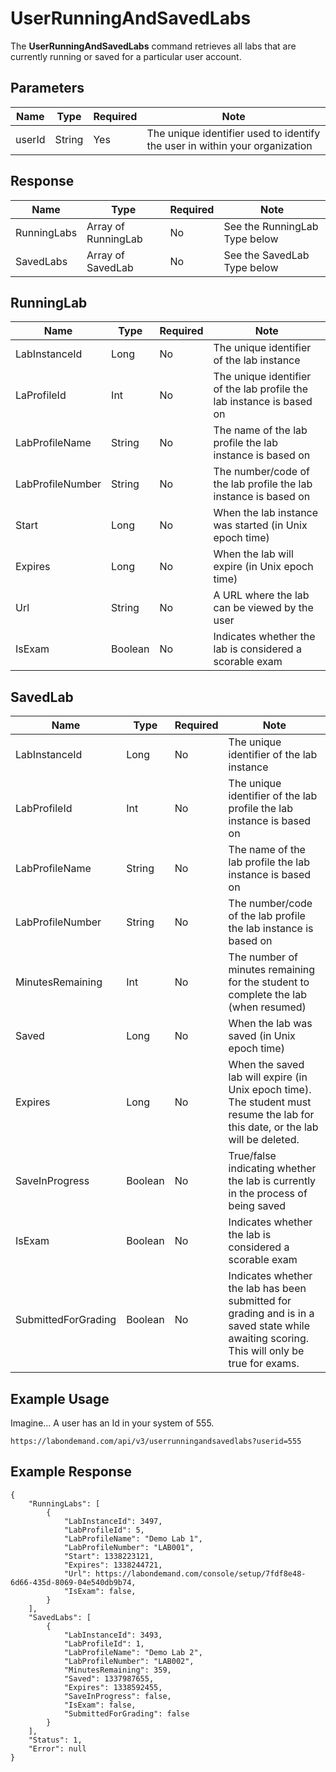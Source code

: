 # UserRunningAndSavedLabs

The **UserRunningAndSavedLabs** command retrieves all labs that are currently running or saved for a particular user account.

## Parameters

|Name|Type|Required|Note|
|--- |--- |--- |--- |
|userId|String|Yes|The unique identifier used to identify the user in within your organization|

## Response
|Name|Type|Required|Note|
|--- |--- |--- |--- |
|RunningLabs|Array of RunningLab|No|See the RunningLab Type below|
|SavedLabs|Array of SavedLab|No|See the SavedLab Type below|

## RunningLab
|Name|Type|Required|Note|
|--- |--- |--- |--- |
|LabInstanceId|Long|No|The unique identifier of the lab instance|
|LaProfileId|Int|No|The unique identifier of the lab profile the lab instance is based on|
|LabProfileName|String|No|The name of the lab profile the lab instance is based on|
|LabProfileNumber|String|No|The number/code of the lab profile the lab instance is based on|
|Start|Long|No|When the lab instance was started (in Unix epoch time)|
|Expires|Long|No|When the lab will expire (in Unix epoch time)|
|Url|String|No|A URL where the lab can be viewed by the user|
|IsExam|Boolean|No|Indicates whether the lab is considered a scorable exam|

## SavedLab

|Name|Type|Required|Note|
|--- |--- |--- |--- |
|LabInstanceId|Long|No|The unique identifier of the lab instance|
|LabProfileId|Int|No|The unique identifier of the lab profile the lab instance is based on|
|LabProfileName|String|No|The name of the lab profile the lab instance is based on|
|LabProfileNumber|String|No|The number/code of the lab profile the lab instance is based on|
|MinutesRemaining|Int|No|The number of minutes remaining for the student to complete the lab (when resumed)|
|Saved|Long|No|When the lab was saved (in Unix epoch time)|
|Expires|Long|No|When the saved lab will expire (in Unix epoch time). The student must resume the lab for this date, or the lab will be deleted.|
|SaveInProgress|Boolean|No|True/false indicating whether the lab is currently in the process of being saved|
|IsExam|Boolean|No|Indicates whether the lab is considered a scorable exam|
|SubmittedForGrading|Boolean|No|Indicates whether the lab has been submitted for grading and is in a saved state while awaiting scoring. This will only be true for exams.|

## Example Usage

Imagine… A user has an Id in your system of 555.

```
https://labondemand.com/api/v3/userrunningandsavedlabs?userid=555
```

## Example Response

```
{
    "RunningLabs": [
        {
            "LabInstanceId": 3497,
            "LabProfileId": 5,
            "LabProfileName": "Demo Lab 1",
            "LabProfileNumber": "LAB001",
            "Start": 1338223121,
            "Expires": 1338244721,
            "Url": https://labondemand.com/console/setup/7fdf8e48-6d66-435d-8069-04e540db9b74,
            "IsExam": false,
        }
    ],
    "SavedLabs": [
        {
            "LabInstanceId": 3493,
            "LabProfileId": 1,
            "LabProfileName": "Demo Lab 2",
            "LabProfileNumber": "LAB002",
            "MinutesRemaining": 359,
            "Saved": 1337987655,
            "Expires": 1338592455,
            "SaveInProgress": false,
            "IsExam": false,
            "SubmittedForGrading": false
        }
    ],
    "Status": 1,
    "Error": null
}
```
